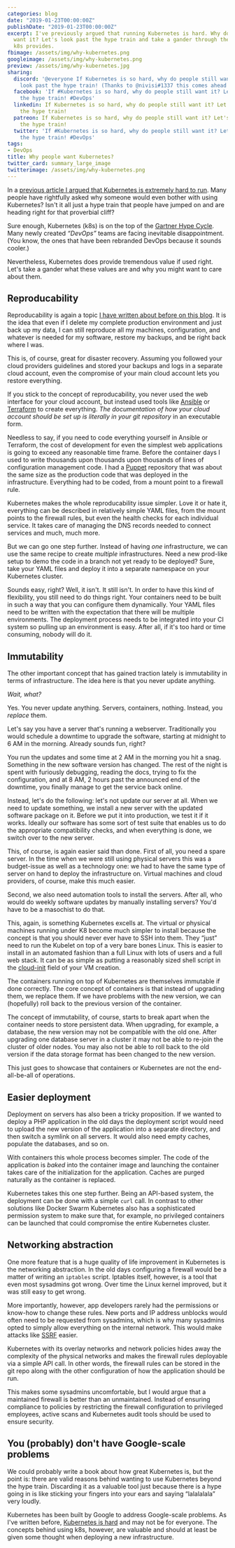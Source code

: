```yaml
---
categories: blog
date: "2019-01-23T00:00:00Z"
publishDate: "2019-01-23T00:00:00Z"
excerpt: I've previously argued that running Kubernetes is hard. Why do people still
  want it? Let's look past the hype train and take a gander through the valuable things
  k8s provides.
fbimage: /assets/img/why-kubernetes.png
googleimage: /assets/img/why-kubernetes.png
preview: /assets/img/why-kubernetes.jpg
sharing:
  discord: '@everyone If Kubernetes is so hard, why do people still want it? Let''s
    look past the hype train! (Thanks to @nivisi#1337 this comes ahead of schedule!)'
  facebook: 'If #Kubernetes is so hard, why do people still want it? Let''s look past
    the hype train! #DevOps'
  linkedin: If Kubernetes is so hard, why do people still want it? Let's look past
    the hype train!
  patreon: If Kubernetes is so hard, why do people still want it? Let's look past
    the hype train!
  twitter: 'If #Kubernetes is so hard, why do people still want it? Let''s look past
    the hype train! #DevOps'
tags:
- DevOps
title: Why people want Kubernetes?
twitter_card: summary_large_image
twitterimage: /assets/img/why-kubernetes.png
---
```


In a [previous article I argued that Kubernetes is extremely hard to run](/blog/kubernetes-is-hard). Many people have
rightfully asked why someone would even bother with using Kubernetes? Isn't it all just a hype train that people 
have jumped on and are heading right for that proverbial cliff?

Sure enough, Kubernetes (k8s) is on the top of the
[Gartner Hype Cycle](https://www.gartner.com/en/research/methodologies/gartner-hype-cycle). Many newly created
*&ldquo;DevOps&rdquo;* teams are facing inevitable disappointment. (You know, the ones that have been rebranded DevOps
because it sounds cooler.)

Nevertheless, Kubernetes does provide tremendous value if used right. Let's take a gander what these values are and
why you might want to care about them.

## Reproducability

Reproducability is again a topic [I have written about before on this blog](/blog/reproducability). It is the idea that
even if I delete my complete production environment and just back up my data, I can still reproduce all my machines,
configuration, and whatever is needed for my software, restore my backups, and be right back where I was.

This is, of course, great for disaster recovery. Assuming you followed your cloud providers guidelines and stored your
backups and logs in a separate cloud account, even the compromise of your main cloud account lets you restore
everything.

If you stick to the concept of reproducability, you never used the web interface for your cloud account, but instead
used tools like [Ansible](https://www.ansible.com/) or [Terraform](https://www.terraform.io/) to create everything.
*The documentation of how your cloud account should be set up is literally in your git repository* in an executable
form.

Needless to say, if you need to code everything yourself in Ansible or Terraform, the cost of development for even
the simplest web applications is going to exceed any reasonable time frame. Before the container days I used to write
thousands upon thousands upon thousands of lines of configuration management code. I had a [Puppet](https://puppet.com/)
repository that was about the same size as the production code that was deployed in the infrastructure. Everything
had to be coded, from a mount point to a firewall rule.

Kubernetes makes the whole reproducability issue simpler. Love it or hate it, everything can be described in relatively
simple YAML files, from the mount points to the firewall rules, but even the health checks for each individual service.
It takes care of managing the DNS records needed to connect services and much, much more.

But we can go one step further. Instead of having *one* infrastructure, we can use the same recipe to create *multiple*
infrastructures. Need a new prod-like setup to demo the code in a branch not yet ready to be deployed? Sure, take your 
YAML files and deploy it into a separate namespace on your Kubernetes cluster.

Sounds easy, right? Well, it isn't. It still isn't. In order to have this kind of flexibility, you still need to do
things right. Your containers need to be built in such a way that you can configure them dynamically. Your YAML files
need to be written with the expectation that there will be multiple environments. The deployment process needs to be
integrated into your CI system so pulling up an environment is easy. After all, if it's too hard or time consuming,
nobody will do it.

## Immutability

The other important concept that has gained traction lately is immutability in terms of infrastructure. The idea here
is that you never update anything.

*Wait, what?*

Yes. You never update anything. Servers, containers, nothing. Instead, you *replace* them.

Let's say you have a server that's running a webserver. Traditionally you would schedule a downtime to upgrade the 
software, starting at midnight to 6 AM in the morning. Already sounds fun, right?

You run the updates and some time at 2 AM in the morning you hit a snag. Something in the new software version has
changed. The rest of the night is spent with furiously debugging, reading the docs, trying to fix the configuration, and
at 8 AM, 2 hours past the announced end of the downtime, you finally manage to get the service back online.

Instead, let's do the following: let's not update our server at all. When we need to update something, we install a new
server with the updated software package on it. Before we put it into production, we test it if it works. Ideally our 
software has some sort of test suite that enables us to do the appropriate compatibility checks, and when everything is
done, we switch over to the new server.

This, of course, is again easier said than done. First of all, you need a spare server. In the time when we were still
using physical servers this was a budget-issue as well as a technology one: we had to have the same type of server
on hand to deploy the infrastructure on. Virtual machines and cloud providers, of course, make this much easier.

Second, we also need automation tools to install the servers. After all, who would do weekly software updates by 
manually installing servers? You'd have to be a masochist to do that.

This, again, is something Kubernetes excells at. The virtual or physical machines running under K8 become much simpler
to install because the concept is that you should never ever have to SSH into them. They &ldquo;just&rdquo; need to
run the Kubelet on top of a very bare bones Linux. This is easier to install in an automated fashion than a full Linux
with lots of users and a full web stack. It can be as simple as putting a reasonably sized shell script in the
[cloud-init](https://cloudinit.readthedocs.io/en/latest/) field of your VM creation.

The containers running on top of Kubernetes are themselves immutable if done correctly. The core concept of containers
is that instead of upgrading them, we replace them. If we have problems with the new version, we can (hopefully) 
roll back to the previous version of the container.

The concept of immutability, of course, starts to break apart when the container needs to store persistent data. When
upgrading, for example, a database, the new version may not be compatible with the old one. After upgrading one database
server in a cluster it may not be able to re-join the cluster of older nodes. You may also not be able to roll back to 
the old version if the data storage format has been changed to the new version.

This just goes to showcase that containers or Kubernetes are not the end-all-be-all of operations.

## Easier deployment

Deployment on servers has also been a tricky proposition. If we wanted to deploy a PHP application in the old days the
deployment script would need to upload the new version of the application into a separate directory, and then switch
a symlink on all servers. It would also need empty caches, populate the databases, and so on.

With containers this whole process becomes simpler. The code of the application is *baked* into the container image and
launching the container takes care of the initialization for the application. Caches are purged naturally as the 
container is replaced.

Kubernetes takes this one step further. Being an API-based system, the deployment can be done with a simple `curl` call.
In contrast to other solutions like Docker Swarm Kubernetes also has a sophisticated permission system to make sure
that, for example, no privileged containers can be launched that could compromise the entire Kubernetes cluster.

## Networking abstraction

One more feature that is a huge quality of life improvement in Kubernetes is the networking abstraction. In the old days
configuring a firewall would be a matter of writing an `iptables` script. Iptables itself, however, is a tool that even
most sysadmins got wrong. Over time the Linux kernel improved, but it was still easy to get wrong.

More importantly, however, app developers rarely had the permissions or know-how to change these rules. New ports and IP
address unblocks would often need to be requested from sysadmins, which is why many sysadmins opted to simply allow 
everything on the internal network. This would make attacks like [SSRF](/blog/what-is-ssrf) easier.

Kubernetes with its overlay networks and network policies hides away the complexity of the physical networks and makes
the firewall rules deployable via a simple API call. In other words, the firewall rules can be stored in the git repo
along with the other configuration of how the application should be run.

This makes some sysadmins uncomfortable, but I would argue that a maintained firewall is better than an unmaintained. 
Instead of ensuring compliance to policies by restricting the firewall configuration to privileged employees, active 
scans and Kubernetes audit tools should be used to ensure security.

## You (probably) don't have Google-scale problems

We could probably write a book about how great Kubernetes is, but the point is: there are valid reasons behind wanting
to use Kubernetes beyond the hype train. Discarding it as a valuable tool just because there is a hype going in is
like sticking your fingers into your ears and saying &ldquo;lalalalala&rdquo; very loudly.

Kubernetes has been built by Google to address Google-scale problems. As I've written before,
[Kubernetes is hard](/blog/kubernetes-is-hard) and may not be for everyone. The concepts behind using k8s, however, are
valuable and should at least be given some thought when deploying a new infrastructure.
